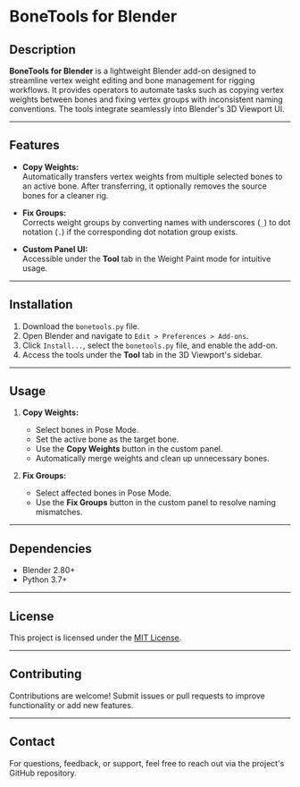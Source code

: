 # BoneTools for Blender

## Description  
**BoneTools for Blender** is a lightweight Blender add-on designed to streamline vertex weight editing and bone management for rigging workflows. It provides operators to automate tasks such as copying vertex weights between bones and fixing vertex groups with inconsistent naming conventions. The tools integrate seamlessly into Blender's 3D Viewport UI.

---

## Features  
- **Copy Weights:**  
  Automatically transfers vertex weights from multiple selected bones to an active bone. After transferring, it optionally removes the source bones for a cleaner rig.

- **Fix Groups:**  
  Corrects weight groups by converting names with underscores (`_`) to dot notation (`.`) if the corresponding dot notation group exists.

- **Custom Panel UI:**  
  Accessible under the **Tool** tab in the Weight Paint mode for intuitive usage.

---

## Installation  
1. Download the `bonetools.py` file.
2. Open Blender and navigate to `Edit > Preferences > Add-ons`.
3. Click `Install...`, select the `bonetools.py` file, and enable the add-on.
4. Access the tools under the **Tool** tab in the 3D Viewport's sidebar.

---

## Usage  
1. **Copy Weights:**
   - Select bones in Pose Mode.
   - Set the active bone as the target bone.
   - Use the **Copy Weights** button in the custom panel.
   - Automatically merge weights and clean up unnecessary bones.

2. **Fix Groups:**
   - Select affected bones in Pose Mode.
   - Use the **Fix Groups** button in the custom panel to resolve naming mismatches.

---

## Dependencies  
- Blender 2.80+  
- Python 3.7+  

---

## License  
This project is licensed under the [MIT License](https://opensource.org/licenses/MIT).

---

## Contributing  
Contributions are welcome! Submit issues or pull requests to improve functionality or add new features.  

---

## Contact  
For questions, feedback, or support, feel free to reach out via the project's GitHub repository.
